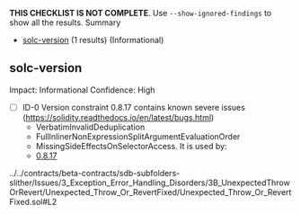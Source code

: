 **THIS CHECKLIST IS NOT COMPLETE**. Use `--show-ignored-findings` to show all the results.
Summary
 - [solc-version](#solc-version) (1 results) (Informational)
## solc-version
Impact: Informational
Confidence: High
 - [ ] ID-0
Version constraint 0.8.17 contains known severe issues (https://solidity.readthedocs.io/en/latest/bugs.html)
	- VerbatimInvalidDeduplication
	- FullInlinerNonExpressionSplitArgumentEvaluationOrder
	- MissingSideEffectsOnSelectorAccess.
It is used by:
	- [0.8.17](../../contracts/beta-contracts/sdb-subfolders-slither/Issues/3_Exception_Error_Handling_Disorders/3B_UnexpectedThrowOrRevert/Unexpected_Throw_Or_RevertFixed/Unexpected_Throw_Or_RevertFixed.sol#L2)

../../contracts/beta-contracts/sdb-subfolders-slither/Issues/3_Exception_Error_Handling_Disorders/3B_UnexpectedThrowOrRevert/Unexpected_Throw_Or_RevertFixed/Unexpected_Throw_Or_RevertFixed.sol#L2


